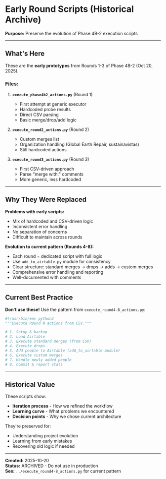 # Early Round Scripts (Historical Archive)

**Purpose:** Preserve the evolution of Phase 4B-2 execution scripts

---

## What's Here

These are the **early prototypes** from Rounds 1-3 of Phase 4B-2 (Oct 20, 2025).

### Files:

1. **`execute_phase4b2_actions.py`** (Round 1)
   - First attempt at generic executor
   - Hardcoded probe results
   - Direct CSV parsing
   - Basic merge/drop/add logic

2. **`execute_round2_actions.py`** (Round 2)
   - Custom merges list
   - Organization handling (Global Earth Repair, sustainavistas)
   - Still hardcoded actions

3. **`execute_round3_actions.py`** (Round 3)
   - First CSV-driven approach
   - Parse "merge with:" comments
   - More generic, less hardcoded

---

## Why They Were Replaced

**Problems with early scripts:**
- Mix of hardcoded and CSV-driven logic
- Inconsistent error handling
- No separation of concerns
- Difficult to maintain across rounds

**Evolution to current pattern (Rounds 4-8):**
- Each round = dedicated script with full logic
- Use `add_to_airtable.py` module for consistency
- Clear structure: standard merges → drops → adds → custom merges
- Comprehensive error handling and reporting
- Well-documented with comments

---

## Current Best Practice

**Don't use these!** Use the pattern from `execute_round4-8_actions.py`:

```python
#!/usr/bin/env python3
"""Execute Round N actions from CSV."""

# 1. Setup & backup
# 2. Load Airtable
# 3. Execute standard merges (from CSV)
# 4. Execute drops
# 5. Add people to Airtable (add_to_airtable module)
# 6. Execute custom merges
# 7. Handle newly added people
# 8. Commit & report stats
```

---

## Historical Value

These scripts show:
- **Iteration process** - How we refined the workflow
- **Learning curve** - What problems we encountered
- **Decision points** - Why we chose current architecture

They're preserved for:
- Understanding project evolution
- Learning from early mistakes
- Recovering old logic if needed

---

**Created:** 2025-10-20  
**Status:** ARCHIVED - Do not use in production  
**See:** `../execute_round4-8_actions.py` for current pattern
